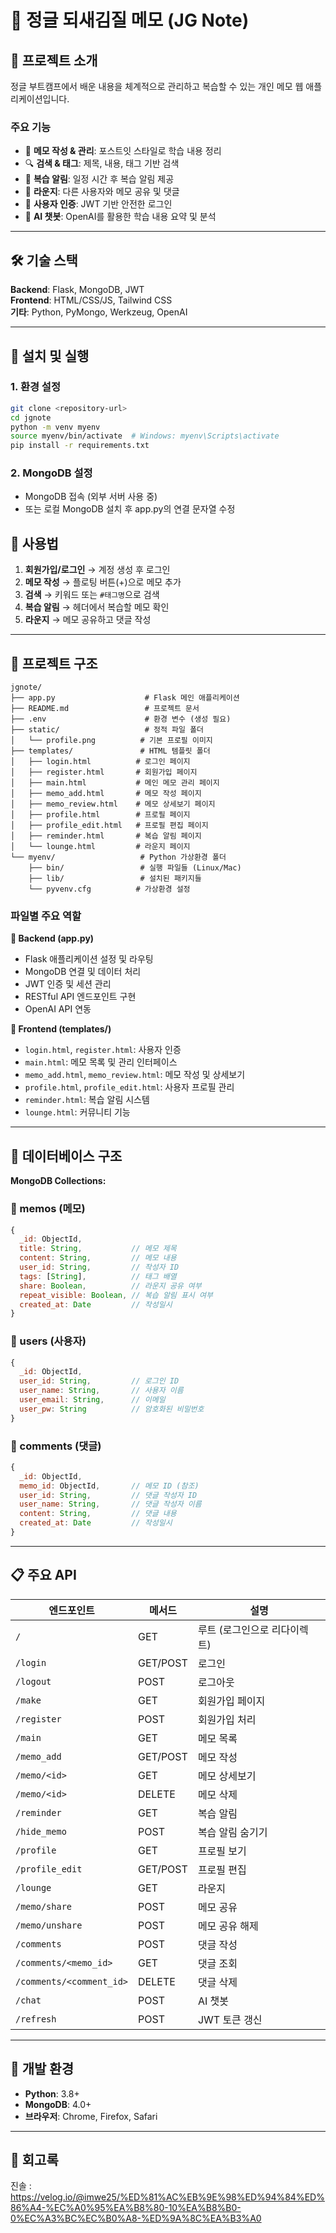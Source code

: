# 🌱 정글 되새김질 메모 (JG Note)

## 📌 프로젝트 소개

정글 부트캠프에서 배운 내용을 체계적으로 관리하고 복습할 수 있는 개인 메모 웹 애플리케이션입니다.

### 주요 기능

- 📝 **메모 작성 & 관리**: 포스트잇 스타일로 학습 내용 정리
- 🔍 **검색 & 태그**: 제목, 내용, 태그 기반 검색
- 🔔 **복습 알림**: 일정 시간 후 복습 알림 제공
- 👥 **라운지**: 다른 사용자와 메모 공유 및 댓글
- 🔐 **사용자 인증**: JWT 기반 안전한 로그인
- 🤖 **AI 챗봇**: OpenAI를 활용한 학습 내용 요약 및 분석

---

## 🛠️ 기술 스택

**Backend**: Flask, MongoDB, JWT  
**Frontend**: HTML/CSS/JS, Tailwind CSS  
**기타**: Python, PyMongo, Werkzeug, OpenAI

---

## 🚀 설치 및 실행

### 1. 환경 설정

```bash
git clone <repository-url>
cd jgnote
python -m venv myenv
source myenv/bin/activate  # Windows: myenv\Scripts\activate
pip install -r requirements.txt
```

### 2. MongoDB 설정

- MongoDB 접속 (외부 서버 사용 중)
- 또는 로컬 MongoDB 설치 후 app.py의 연결 문자열 수정

## 📱 사용법

1. **회원가입/로그인** → 계정 생성 후 로그인
2. **메모 작성** → 플로팅 버튼(+)으로 메모 추가
3. **검색** → 키워드 또는 `#태그명`으로 검색
4. **복습 알림** → 헤더에서 복습할 메모 확인
5. **라운지** → 메모 공유하고 댓글 작성

---

## 📁 프로젝트 구조

```
jgnote/
├── app.py                    # Flask 메인 애플리케이션
├── README.md                 # 프로젝트 문서
├── .env                      # 환경 변수 (생성 필요)
├── static/                   # 정적 파일 폴더
│   └── profile.png          # 기본 프로필 이미지
├── templates/               # HTML 템플릿 폴더
│   ├── login.html          # 로그인 페이지
│   ├── register.html       # 회원가입 페이지
│   ├── main.html           # 메인 메모 관리 페이지
│   ├── memo_add.html       # 메모 작성 페이지
│   ├── memo_review.html    # 메모 상세보기 페이지
│   ├── profile.html        # 프로필 페이지
│   ├── profile_edit.html   # 프로필 편집 페이지
│   ├── reminder.html       # 복습 알림 페이지
│   └── lounge.html         # 라운지 페이지
└── myenv/                   # Python 가상환경 폴더
    ├── bin/                 # 실행 파일들 (Linux/Mac)
    ├── lib/                 # 설치된 패키지들
    └── pyvenv.cfg          # 가상환경 설정
```

### 파일별 주요 역할

**🐍 Backend (app.py)**

- Flask 애플리케이션 설정 및 라우팅
- MongoDB 연결 및 데이터 처리
- JWT 인증 및 세션 관리
- RESTful API 엔드포인트 구현
- OpenAI API 연동

**🎨 Frontend (templates/)**

- `login.html`, `register.html`: 사용자 인증
- `main.html`: 메모 목록 및 관리 인터페이스
- `memo_add.html`, `memo_review.html`: 메모 작성 및 상세보기
- `profile.html`, `profile_edit.html`: 사용자 프로필 관리
- `reminder.html`: 복습 알림 시스템
- `lounge.html`: 커뮤니티 기능

---

## 💾 데이터베이스 구조

**MongoDB Collections:**

### 📝 memos (메모)

```javascript
{
  _id: ObjectId,
  title: String,           // 메모 제목
  content: String,         // 메모 내용
  user_id: String,         // 작성자 ID
  tags: [String],          // 태그 배열
  share: Boolean,          // 라운지 공유 여부
  repeat_visible: Boolean, // 복습 알림 표시 여부
  created_at: Date         // 작성일시
}
```

### 👤 users (사용자)

```javascript
{
  _id: ObjectId,
  user_id: String,         // 로그인 ID
  user_name: String,       // 사용자 이름
  user_email: String,      // 이메일
  user_pw: String          // 암호화된 비밀번호
}
```

### 💬 comments (댓글)

```javascript
{
  _id: ObjectId,
  memo_id: ObjectId,       // 메모 ID (참조)
  user_id: String,         // 댓글 작성자 ID
  user_name: String,       // 댓글 작성자 이름
  content: String,         // 댓글 내용
  created_at: Date         // 작성일시
}
```

---

## 📋 주요 API

| 엔드포인트               | 메서드   | 설명                         |
| ------------------------ | -------- | ---------------------------- |
| `/`                      | GET      | 루트 (로그인으로 리다이렉트) |
| `/login`                 | GET/POST | 로그인                       |
| `/logout`                | POST     | 로그아웃                     |
| `/make`                  | GET      | 회원가입 페이지              |
| `/register`              | POST     | 회원가입 처리                |
| `/main`                  | GET      | 메모 목록                    |
| `/memo_add`              | GET/POST | 메모 작성                    |
| `/memo/<id>`             | GET      | 메모 상세보기                |
| `/memo/<id>`             | DELETE   | 메모 삭제                    |
| `/reminder`              | GET      | 복습 알림                    |
| `/hide_memo`             | POST     | 복습 알림 숨기기             |
| `/profile`               | GET      | 프로필 보기                  |
| `/profile_edit`          | GET/POST | 프로필 편집                  |
| `/lounge`                | GET      | 라운지                       |
| `/memo/share`            | POST     | 메모 공유                    |
| `/memo/unshare`          | POST     | 메모 공유 해제               |
| `/comments`              | POST     | 댓글 작성                    |
| `/comments/<memo_id>`    | GET      | 댓글 조회                    |
| `/comments/<comment_id>` | DELETE   | 댓글 삭제                    |
| `/chat`                  | POST     | AI 챗봇                      |
| `/refresh`               | POST     | JWT 토큰 갱신                |

---

## 🔧 개발 환경

- **Python**: 3.8+
- **MongoDB**: 4.0+
- **브라우저**: Chrome, Firefox, Safari

---

## 🤝 회고록

진솔 : https://velog.io/@imwe25/%ED%81%AC%EB%9E%98%ED%94%84%ED%86%A4-%EC%A0%95%EA%B8%80-10%EA%B8%B0-0%EC%A3%BC%EC%B0%A8-%ED%9A%8C%EA%B3%A0
